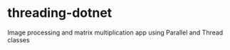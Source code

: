 # threading-dotnet
Image processing and matrix multiplication app using Parallel and Thread classes 
